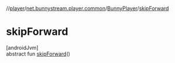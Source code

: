 //[player](../../../index.md)/[net.bunnystream.player.common](../index.md)/[BunnyPlayer](index.md)/[skipForward](skip-forward.md)

# skipForward

[androidJvm]\
abstract fun [skipForward](skip-forward.md)()
